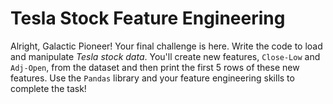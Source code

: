 # Tesla Stock Feature Engineering

Alright, Galactic Pioneer! Your final challenge is here. Write the code to load and manipulate *Tesla stock data*. You'll create new features, `Close-Low` and `Adj-Open`, from the dataset and then print the first 5 rows of these new features. Use the `Pandas` library and your feature engineering skills to complete the task!